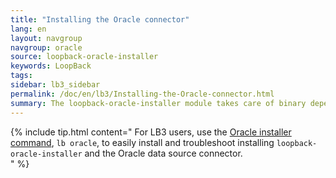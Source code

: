 ```yaml
---
title: "Installing the Oracle connector"
lang: en
layout: navgroup
navgroup: oracle
source: loopback-oracle-installer
keywords: LoopBack
tags:
sidebar: lb3_sidebar
permalink: /doc/en/lb3/Installing-the-Oracle-connector.html
summary: The loopback-oracle-installer module takes care of binary dependencies and simplifies the process of installing the Oracle connector.
---
```

{% include tip.html content="
For LB3 users, use the [Oracle installer command](Oracle-installer-command.html), `lb oracle`,
to easily install and troubleshoot installing `loopback-oracle-installer`
and the Oracle data source connector.  
" %}
